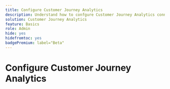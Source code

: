 ```yaml
---
title: Configure Customer Journey Analytics
description: Understand how to confgure Customer Journey Analytics connections, data views, and projects for Experience Platform Data Mirror for Customer Journey Analytics
solution: Customer Journey Analytics
feature: Basics
role: Admin
hide: yes
hidefromtoc: yes
badgePremium: label="Beta"
---
```


# Configure Customer Journey Analytics

